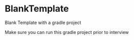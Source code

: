 # BlankTemplate
Blank Template with a gradle project

Make sure you can run this gradle project prior to interview
